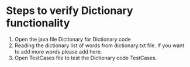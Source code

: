 # Steps to verify Dictionary functionality
1. Open the java file Dictionary for Dictionary code
2. Reading the dictionary list of words from dictionary.txt file. If you want to add more words please add here.
3. Open TestCases file to test the Dictionary code TestCases.

